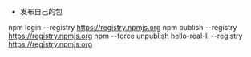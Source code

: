 * 发布自己的包

npm login --registry https://registry.npmjs.org
npm publish --registry https://registry.npmjs.org
npm --force unpublish hello-real-li --registry https://registry.npmjs.org